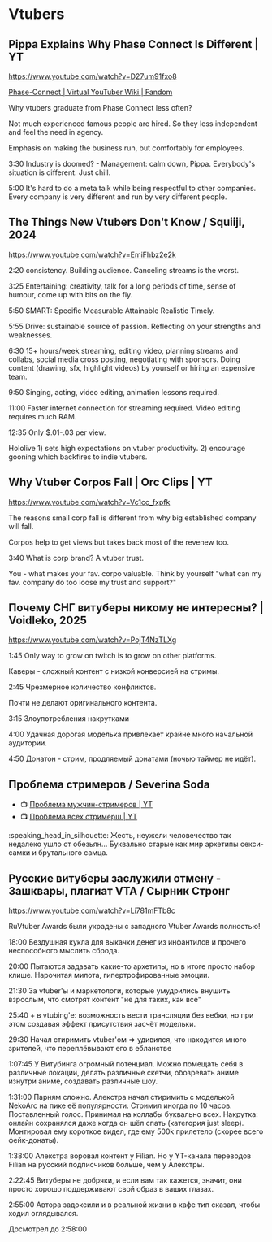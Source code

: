 # Vtubers

## Pippa Explains Why Phase Connect Is Different | YT

https://www.youtube.com/watch?v=D27um91fxo8

[Phase-Connect | Virtual YouTuber Wiki | Fandom](https://virtualyoutuber.fandom.com/wiki/Phase-Connect)

Why vtubers graduate from Phase Connect less often?

Not much experienced famous people are hired. So they less independent and feel the need in agency.

Emphasis on making the business run, but comfortably for employees.

3:30 Industry is doomed? - Management: calm down, Pippa. Everybody's situation is different. Just chill.

5:00 It's hard to do a meta talk while being respectful to other companies. Every company is very different and run by very different people.

## The Things New Vtubers Don't Know / Squiiji, 2024

https://www.youtube.com/watch?v=EmiFhbz2e2k

2:20 consistency. Building audience. Canceling streams is the worst.

3:25 Entertaining: creativity, talk for a long periods of time, sense of humour, come up with bits on the fly.

5:50 SMART: Specific Measurable Attainable Realistic Timely.

5:55 Drive: sustainable source of passion. Reflecting on your strengths and weaknesses.

6:30 15+ hours/week streaming, editing video, planning streams and collabs, social media cross posting, negotiating with sponsors. Doing content (drawing, sfx, highlight videos) by yourself or hiring an expensive team.

9:50 Singing, acting, video editing, animation lessons required.

11:00 Faster internet connection for streaming required. Video editing requires much RAM.

12:35 Only $.01-.03 per view.

Hololive 1) sets high expectations on vtuber productivity. 2) encourage gooning which backfires to indie vtubers.

## Why Vtuber Corpos Fall | Orc Clips | YT

https://www.youtube.com/watch?v=Vc1cc_fxpfk

The reasons small corp fall is different from why big established company will fall.

Corpos help to get views but takes back most of the revenew too.

3:40 What is corp brand? A vtuber trust.

You - what makes your fav. corpo valuable. Think by yourself "what can my fav. company do too loose my trust and support?"

## Почему СНГ витуберы никому не интересны? | Voidleko, 2025

https://www.youtube.com/watch?v=PojT4NzTLXg

1:45 Only way to grow on twitch is to grow on other platforms.

Каверы - сложный контент с низкой конверсией на стримы.

2:45 Чрезмерное количество конфликтов.

Почти не делают оригинального контента.

3:15 Злоупотребления накрутками

4:00 Удачная дорогая моделька привлекает крайне много начальной аудитории.

4:50 Донатон - стрим, продляемый донатами (ночью таймер не идёт).

## Проблема стримеров / Severina Soda

- :tv: [Проблема мужчин-стримеров | YT](https://www.youtube.com/shorts/3H-QXoE_7bU)
- :tv: [Проблема всех стримерш | YT](https://www.youtube.com/shorts/758yDPqNNY0)

:speaking_head_in_silhouette: Жесть, неужели человечество так недалеко ушло от обезьян... Буквально старые как мир архетипы секси-самки и брутального самца.

## Русские витуберы заслужили отмену - Зашквары, плагиат VTA / Сырник Стронг

https://www.youtube.com/watch?v=Li781mFTb8c

RuVtuber Awards были украдены с западного Vtuber Awards полностью!

18:00 Бездушная кукла для выкачки денег из инфантилов и прочего неспособного мыслить сброда.

20:00 Пытаются задавать какие-то архетипы, но в итоге просто набор клише. Нарочитая милота, гипертрофированные эмоции.

21:30 За vtuber'ы и маркетологи, которые умудрились внушить взрослым, что смотрят контент "не для таких, как все"

25:40 + в vtubing'е: возможность вести трансляции без вебки, но при этом создавая эффект присутствия засчёт модельки.

29:30 Начал стиримить vtuber'ом => удивился, что находится много зрителей, что переплёвывают его в ебланстве

1:07:45 У Витубинга огромный потенциал. Можно помещать себя в различные локации, делать различные скетчи, обозревать аниме изнутри аниме, создавать различные шоу.

1:31:00 Парням сложно. Алекстра начал стиримить с моделькой NekoArc на пике её популярности. Стримил иногда по 10 часов. Поставленный голос. Принимал на коллабы буквально всех. Накрутка: онлайн сохранялся даже когда он шёл спать (категория just sleep). Монтировал ему короткое видел, где ему 500k прилетело (скорее всего фейк-донаты).

1:38:00 Алекстра воровал контент у Filian. Но у YT-канала переводов Filian на русский подписчиков больше, чем у Алекстры.

2:22:45 Витуберы не добряки, и если вам так кажется, значит, они просто хорошо поддерживают свой образ в ваших глазах.

2:55:00 Автора задоксили и в реальной жизни в кафе тип сказал, чтобы ходил оглядывался.

Досмотрел до 2:58:00